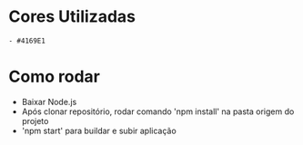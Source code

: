 # Cores Utilizadas

    - #4169E1

# Como rodar

 - Baixar Node.js
 - Após clonar repositório, rodar comando 'npm install' na pasta origem do projeto
 - 'npm start' para buildar e subir aplicação